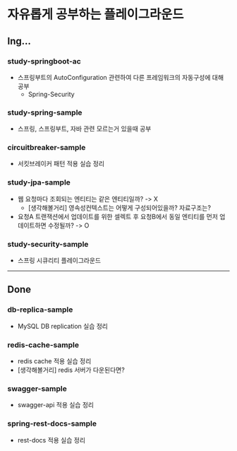 # 자유롭게 공부하는 플레이그라운드

## Ing...

### study-springboot-ac
- 스프링부트의 AutoConfiguration 관련하여 다른 프레임워크의 자동구성에 대해 공부
    - Spring-Security

### study-spring-sample
- 스프링, 스프링부트, 자바 관련 모르는거 있을때 공부

### circuitbreaker-sample
- 서킷브레이커 패턴 적용 실습 정리

### study-jpa-sample
- 웹 요청마다 조회되는 엔티티는 같은 엔티티일까? -> X
    - [생각해볼거리] 영속성컨텍스트는 어떻게 구성되어있을까? 자료구조는?
- 요청A 트랜잭션에서 업데이트를 위한 셀렉트 후 요청B에서 동일 엔티티를 먼저 업데이트하면 수정될까? -> O

### study-security-sample
- 스프링 시큐리티 플레이그라운드
---

## Done
### db-replica-sample
- MySQL DB replication 실습 정리

### redis-cache-sample
- redis cache 적용 실습 정리
- [생각해볼거리] redis 서버가 다운된다면?

### swagger-sample
- swagger-api 적용 실습 정리

### spring-rest-docs-sample
- rest-docs 적용 실습 정리
